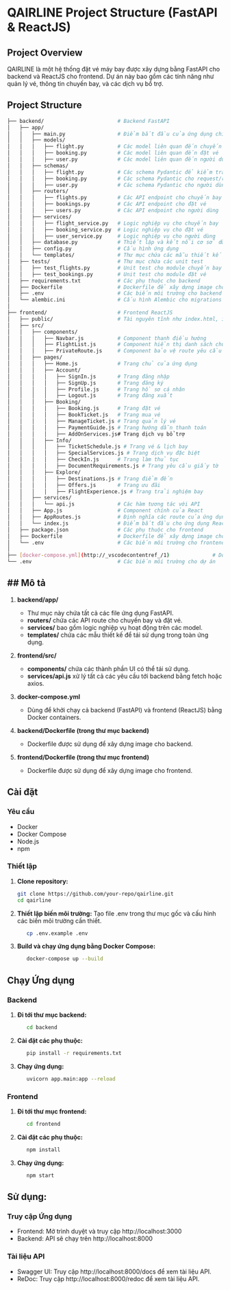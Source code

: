 # QAIRLINE Project Structure (FastAPI & ReactJS)

## Project Overview

QAIRLINE là một hệ thống đặt vé máy bay được xây dựng bằng FastAPI cho backend và ReactJS cho frontend. Dự án này bao gồm các tính năng như quản lý vé, thông tin chuyến bay, và các dịch vụ bổ trợ.

## Project Structure

```bash
├── backend/                        # Backend FastAPI
│   ├── app/
│   │   ├── main.py                 # Điểm bắt đầu của ứng dụng chính
│   │   ├── models/
│   │   │   ├── flight.py           # Các model liên quan đến chuyến bay
│   │   │   ├── booking.py          # Các model liên quan đến đặt vé
│   │   │   ├── user.py             # Các model liên quan đến người dùng
│   │   ├── schemas/
│   │   │   ├── flight.py           # Các schema Pydantic để kiểm tra dữ liệu
│   │   │   ├── booking.py          # Các schema Pydantic cho request/response
│   │   │   ├── user.py             # Các schema Pydantic cho người dùng
│   │   ├── routers/
│   │   │   ├── flights.py          # Các API endpoint cho chuyến bay
│   │   │   ├── bookings.py         # Các API endpoint cho đặt vé
│   │   │   ├── users.py            # Các API endpoint cho người dùng
│   │   ├── services/
│   │   │   ├── flight_service.py   # Logic nghiệp vụ cho chuyến bay
│   │   │   ├── booking_service.py  # Logic nghiệp vụ cho đặt vé
│   │   │   ├── user_service.py     # Logic nghiệp vụ cho người dùng
│   │   ├── database.py             # Thiết lập và kết nối cơ sở dữ liệu
│   │   ├── config.py               # Cấu hình ứng dụng
│   │   └── templates/              # Thư mục chứa các mẫu thiết kế (design patterns) cho ứng dụng
│   ├── tests/                      # Thư mục chứa các unit test
│   │   ├── test_flights.py         # Unit test cho module chuyến bay
│   │   ├── test_bookings.py        # Unit test cho module đặt vé
│   ├── requirements.txt            # Các phụ thuộc cho backend
│   ├── Dockerfile                  # Dockerfile để xây dựng image cho backend
│   ├── .env                        # Các biến môi trường cho backend
│   └── alembic.ini                 # Cấu hình Alembic cho migrations
│
├── frontend/                       # Frontend ReactJS
│   ├── public/                     # Tài nguyên tĩnh như index.html, icons, v.v.
│   ├── src/
│   │   ├── components/
│   │   │   ├── Navbar.js           # Component thanh điều hướng
│   │   │   ├── FlightList.js       # Component hiển thị danh sách chuyến bay
│   │   │   ├── PrivateRoute.js     # Component bảo vệ route yêu cầu đăng nhập
│   │   ├── pages/
│   │   │   ├── Home.js             # Trang chủ của ứng dụng
│   │   │   ├── Account/
│   │   │   │   ├── SignIn.js       # Trang đăng nhập
│   │   │   │   ├── SignUp.js       # Trang đăng ký
│   │   │   │   ├── Profile.js      # Trang hồ sơ cá nhân
│   │   │   │   ├── Logout.js       # Trang đăng xuất
│   │   │   ├── Booking/
│   │   │   │   ├── Booking.js      # Trang đặt vé
│   │   │   │   ├── BookTicket.js   # Trang mua vé
│   │   │   │   ├── ManageTicket.js # Trang quản lý vé
│   │   │   │   ├── PaymentGuide.js # Trang hướng dẫn thanh toán
│   │   │   │   ├── AddOnServices.js# Trang dịch vụ bổ trợ
│   │   │   ├── Info/
│   │   │   │   ├── TicketSchedule.js # Trang vé & lịch bay
│   │   │   │   ├── SpecialServices.js # Trang dịch vụ đặc biệt
│   │   │   │   ├── CheckIn.js      # Trang làm thủ tục
│   │   │   │   ├── DocumentRequirements.js # Trang yêu cầu giấy tờ
│   │   │   ├── Explore/
│   │   │   │   ├── Destinations.js # Trang điểm đến
│   │   │   │   ├── Offers.js       # Trang ưu đãi
│   │   │   │   ├── FlightExperience.js # Trang trải nghiệm bay
│   │   ├── services/
│   │   │   └── api.js              # Các hàm tương tác với API
│   │   ├── App.js                  # Component chính của React
│   │   ├── AppRoutes.js            # Định nghĩa các route của ứng dụng
│   │   └── index.js                # Điểm bắt đầu cho ứng dụng React
│   ├── package.json                # Các phụ thuộc cho frontend
│   ├── Dockerfile                  # Dockerfile để xây dựng image cho frontend
│   └── .env                        # Các biến môi trường cho frontend
│
├── [docker-compose.yml](http://_vscodecontentref_/1)              # Docker Compose để chạy các dịch vụ
└── .env                            # Các biến môi trường cho dự án
```

## ## Mô tả

1. **backend/app/**

   - Thư mục này chứa tất cả các file ứng dụng FastAPI.
   - **routers/** chứa các API route cho chuyến bay và đặt vé.
   - **services/** bao gồm logic nghiệp vụ hoạt động trên các model.
   - **templates/** chứa các mẫu thiết kế để tái sử dụng trong toàn ứng dụng.

2. **frontend/src/**

   - **components/** chứa các thành phần UI có thể tái sử dụng.
   - **services/api.js** xử lý tất cả các yêu cầu tới backend bằng fetch hoặc axios.

3. **docker-compose.yml**

   - Dùng để khởi chạy cả backend (FastAPI) và frontend (ReactJS) bằng Docker containers.

4. **backend/Dockerfile (trong thư mục backend)**

   - Dockerfile được sử dụng để xây dựng image cho backend.

5. **frontend/Dockerfile (trong thư mục frontend)**

   - Dockerfile được sử dụng để xây dựng image cho frontend.

## Cài đặt

### Yêu cầu

- Docker
- Docker Compose
- Node.js
- npm

### Thiết lập

1. **Clone repository:**

   ```bash
   git clone https://github.com/your-repo/qairline.git
   cd qairline
   ```

2. **Thiết lập biến môi trường:**
   Tạo file .env trong thư mục gốc và cấu hình các biến môi trường cần thiết.

   ```bash
      cp .env.example .env
   ```

3. **Build và chạy ứng dụng bằng Docker Compose:**
   ```bash
      docker-compose up --build
   ```

## Chạy Ứng dụng

### Backend

1. **Đi tới thư mục backend:**

   ```bash
      cd backend
   ```

2. **Cài đặt các phụ thuộc:**
   ```bash
      pip install -r requirements.txt
   ```
3. **Chạy ứng dụng:**
   ```bash
      uvicorn app.main:app --reload
   ```

### Frontend

1. **Đi tới thư mục frontend:**

   ```bash
      cd frontend
   ```

2. **Cài đặt các phụ thuộc:**
   ```bash
      npm install
   ```
3. **Chạy ứng dụng:**
   ```bash
      npm start
   ```

## Sử dụng:

### Truy cập Ứng dụng

- Frontend: Mở trình duyệt và truy cập http://localhost:3000
- Backend: API sẽ chạy trên http://localhost:8000

### Tài liệu API

- Swagger UI: Truy cập http://localhost:8000/docs để xem tài liệu API.
- ReDoc: Truy cập http://localhost:8000/redoc để xem tài liệu API.

